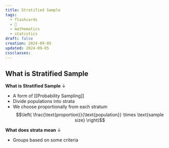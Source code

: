 ```yaml
---
title: Stratified Sample
tags:
  - flashcards
  - 🌱
  - mathematics
  - statistics
draft: false
creation: 2024-09-05
updated: 2024-09-05
cssclasses: 
---
```

## What is Stratified Sample

**What is Stratified Sample**
↓
- A form of [[Probability Sampling]]
- Divide populations into strata
- We choose proportionally from each stratum
$$\left( \frac{\text{proportion}}{\text{population}} \times \text{sample size} \right)$$
<!--SR:!2024-12-19,11,270--> 

**What does strata mean**
↓
- Groups based on some criteria
<!--SR:!2024-12-13,4,272-->
